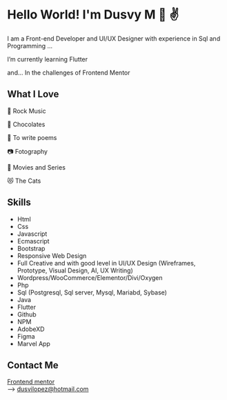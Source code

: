 # Hello World! I'm Dusvy M  👩 ✌️

I am a Front-end Developer and UI/UX Designer with experience in Sql and Programming ...

I’m currently learning Flutter

and... In the challenges of Frontend Mentor 


##  What I Love

🤘 Rock Music

🍫 Chocolates

📖 To write poems

📷 Fotography

🎥 Movies and Series

😻 The Cats

 ##  Skills

- Html 
- Css
- Javascript
- Ecmascript
- Bootstrap
- Responsive Web Design
- Full Creative and with good level in UI/UX Design (Wireframes, Prototype, Visual Design, AI, UX Writing)
- Wordpress/WooCommerce/Elementor/Divi/Oxygen 
- Php
- Sql (Postgresql, Sql server, Mysql, Mariabd, Sybase)
- Java
- Flutter
- Github
- NPM
- AdobeXD
- Figma
- Marvel App

## Contact Me
 
[Frontend mentor](https://www.frontendmentor.io/profile/dovem) </br>
--> dusvilopez@hotmail.com  </br> </br>

